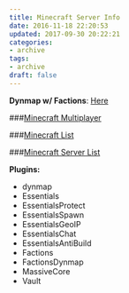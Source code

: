 ```yaml
---
title: Minecraft Server Info
date: 2016-11-18 22:20:53
updated: 2017-09-30 20:22:21
categories:
- archive
tags:
- archive
draft: false
---
```


**Dynmap w/ Factions**: [Here](https://mc-map.sqweeb.net)

###[Minecraft Multiplayer](http://minecraft-mp.com/server-s139593)

###[Minecraft List](https://minecraftlist.org/server/4494)

###[Minecraft Server List](http://minecraft-server-list.com/server/376444)


**Plugins:**

* dynmap
*  Essentials
*  EssentialsProtect
*  EssentialsSpawn 
*  EssentialsGeoIP
*  EssentialsChat
*  EssentialsAntiBuild
*  Factions 
*  FactionsDynmap 
*  MassiveCore
*  Vault
